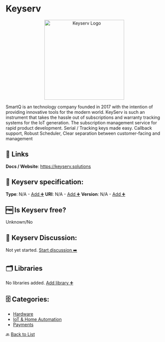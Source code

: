# Keyserv
<p align="center">
    <img width="256" src="https://raw.githubusercontent.com/apis-list/apis-list/main/apis/keyserv/logo_256x256.png" alt="Keyserv Logo"/>
</p>
SmartQ is an technology company founded in 2017 with the intention of providing innovative tools for the modern world. KeyServ is such an instrument that takes the hassle out of subscriptions and warranty tracking systems for the IoT generation. The subscription management service for rapid product development. Serial / Tracking keys made easy. Callback support, Robust Scheduler, Clear separation between customer-facing and management

##  🔗 Links
**Docs / Website**: https://keyserv.solutions

## 🧬 Keyserv specification:
**Type**: N/A - [Add ➕](https://github.com/apis-list/apis-list/edit/main/apis-list.yaml)
**URI**: N/A - [Add ➕](https://github.com/apis-list/apis-list/edit/main/apis-list.yaml)
**Version**: N/A - [Add ➕](https://github.com/apis-list/apis-list/edit/main/apis-list.yaml)

## 🆓 Is Keyserv free?
 Unknown/No 

## 💬 Keyserv Discussion:
Not yet started. [Start discussion ➡️](https://github.com/apis-list/apis-list/discussions/new)

## 🗂️ Libraries
No libraries added. [Add library ➕](https://github.com/apis-list/apis-list/edit/main/apis-list.yaml)    

## 🗄️ Categories:
- [Hardware](https://github.com/apis-list/apis-list#hardware-)
- [IoT & Home Automation](https://github.com/apis-list/apis-list#iot--home-automation-)
- [Payments](https://github.com/apis-list/apis-list#payments-)

🔙  [Back to List](https://github.com/apis-list/apis-list)
